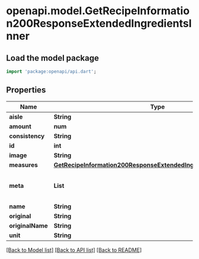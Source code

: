 # openapi.model.GetRecipeInformation200ResponseExtendedIngredientsInner

## Load the model package
```dart
import 'package:openapi/api.dart';
```

## Properties
Name | Type | Description | Notes
------------ | ------------- | ------------- | -------------
**aisle** | **String** |  | 
**amount** | **num** |  | 
**consistency** | **String** |  | 
**id** | **int** |  | 
**image** | **String** |  | 
**measures** | [**GetRecipeInformation200ResponseExtendedIngredientsInnerMeasures**](GetRecipeInformation200ResponseExtendedIngredientsInnerMeasures.md) |  | [optional] 
**meta** | **List<String>** |  | [optional] [default to const []]
**name** | **String** |  | 
**original** | **String** |  | 
**originalName** | **String** |  | 
**unit** | **String** |  | 

[[Back to Model list]](../README.md#documentation-for-models) [[Back to API list]](../README.md#documentation-for-api-endpoints) [[Back to README]](../README.md)


